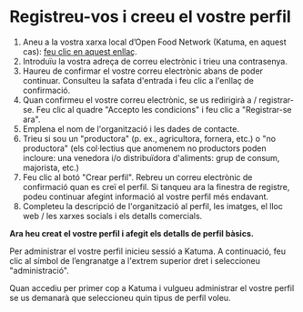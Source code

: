 # Registreu-vos i creeu el vostre perfil

1. Aneu a la vostra xarxa local d’Open Food Network \(Katuma, en aquest cas\): [feu clic en aquest enllaç](https://alpha.katuma.org/register).
2. Introduïu la vostra adreça de correu electrònic i trieu una contrasenya.
3. Haureu de confirmar el vostre correu electrònic abans de poder continuar. Consulteu la safata d'entrada i feu clic a l'enllaç de confirmació.
4. Quan confirmeu el vostre correu electrònic, se us redirigirà a / registrar-se. Feu clic al quadre "Accepto les condicions" i feu clic a "Registrar-se ara".
5. Emplena el nom de l'organització i les dades de contacte.
6. Trieu si sou un "productora" \(p. ex., agricultora, fornera, etc.\) o "no productora" \(els col·lectius que anomenem no productors poden incloure: una venedora i/o distribuïdora d'aliments: grup de consum, majorista, etc.\)
7. Feu clic al botó "Crear perfil". Rebreu un correu electrònic de confirmació quan es creï el perfil. Si tanqueu ara la finestra de registre, podeu continuar afegint informació al vostre perfil més endavant.
8. Completeu la descripció de l'organització al perfil, les imatges, el lloc web / les xarxes socials i els detalls comercials.

**Ara heu creat el vostre perfil i afegit els detalls de perfil bàsics.**

Per administrar el vostre perfil inicieu sessió a Katuma. A continuació, feu clic al símbol de l’engranatge a l'extrem superior dret i seleccioneu "administració".

Quan accediu per primer cop a Katuma i vulgueu administrar el vostre perfil se us demanarà que seleccioneu quin tipus de perfil voleu.

